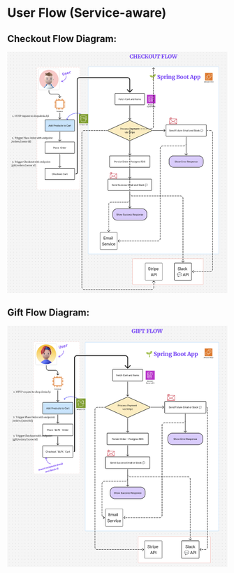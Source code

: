 # User Flow (Service-aware)

## Checkout Flow Diagram:
<img src="images/Checkout-Diagram.png" width="800" alt="products">

## Gift Flow Diagram:
<img src="images/Gift-Diagram.png" width="800" alt="products">
